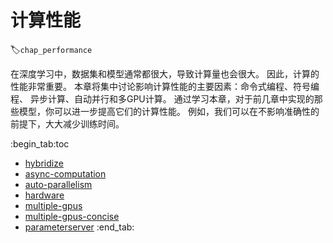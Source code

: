 # 计算性能
:label:`chap_performance`

在深度学习中，数据集和模型通常都很大，导致计算量也会很大。
因此，计算的性能非常重要。
本章将集中讨论影响计算性能的主要因素：命令式编程、符号编程、
异步计算、自动并行和多GPU计算。
通过学习本章，对于前几章中实现的那些模型，你可以进一步提高它们的计算性能。
例如，我们可以在不影响准确性的前提下，大大减少训练时间。

:begin_tab:toc
 - [hybridize](hybridize.ipynb)
 - [async-computation](async-computation.ipynb)
 - [auto-parallelism](auto-parallelism.ipynb)
 - [hardware](hardware.ipynb)
 - [multiple-gpus](multiple-gpus.ipynb)
 - [multiple-gpus-concise](multiple-gpus-concise.ipynb)
 - [parameterserver](parameterserver.ipynb)
:end_tab:

